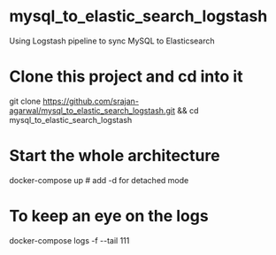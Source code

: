 # mysql_to_elastic_search_logstash
Using Logstash pipeline to sync MySQL to Elasticsearch

# Clone this project and cd into it
git clone https://github.com/srajan-agarwal/mysql_to_elastic_search_logstash.git && cd mysql_to_elastic_search_logstash

# Start the whole architecture
docker-compose up # add -d for detached mode

# To keep an eye on the logs
docker-compose logs -f --tail 111 <service-name>
